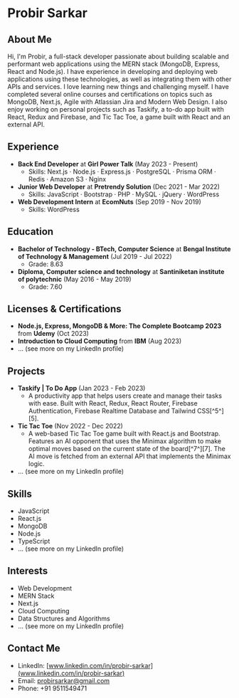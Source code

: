 

# Probir Sarkar

## About Me

Hi, I'm Probir, a full-stack developer passionate about building scalable and performant web applications using the MERN stack (MongoDB, Express, React and Node.js). I have experience in developing and deploying web applications using these technologies, as well as integrating them with other APIs and services. I love learning new things and challenging myself. I have completed several online courses and certifications on topics such as MongoDB, Next.js, Agile with Atlassian Jira and Modern Web Design. I also enjoy working on personal projects such as Taskify, a to-do app built with React, Redux and Firebase, and Tic Tac Toe, a game built with React and an external API.

## Experience

- **Back End Developer** at **Girl Power Talk** (May 2023 - Present)
  - Skills: Next.js · Node.js · Express.js · PostgreSQL · Prisma ORM · Redis · Amazon S3 · Nginx
- **Junior Web Developer** at **Pretrendy Solution** (Dec 2021 - Mar 2022)
  - Skills: JavaScript · Bootstrap · PHP · MySQL · jQuery · WordPress
- **Web Development Intern** at **EcomNuts** (Sep 2019 - Nov 2019)
  - Skills: WordPress

## Education

- **Bachelor of Technology - BTech, Computer Science** at **Bengal Institute of Technology & Management** (Jul 2019 - Jul 2022)
  - Grade: 8.63
- **Diploma, Computer science and technology** at **Santiniketan institute of polytechnic** (May 2016 - May 2019)
  - Grade: 7.60

## Licenses & Certifications

- **Node.js, Express, MongoDB & More: The Complete Bootcamp 2023** from **Udemy** (Oct 2023)
- **Introduction to Cloud Computing** from **IBM** (Aug 2023)
- ... (see more on my LinkedIn profile)

## Projects

- **Taskify | To Do App** (Jan 2023 - Feb 2023)
  - A productivity app that helps users create and manage their tasks with ease. Built with React, Redux, React Router, Firebase Authentication, Firebase Realtime Database and Tailwind CSS[^5^][5].
- **Tic Tac Toe** (Nov 2022 - Dec 2022)
  - A web-based Tic Tac Toe game built with React.js and Bootstrap. Features an AI opponent that uses the Minimax algorithm to make optimal moves based on the current state of the board[^7^][7]. The AI move is fetched from an external API that implements the Minimax logic.
- ... (see more on my LinkedIn profile)

## Skills

- JavaScript
- React.js
- MongoDB
- Node.js
- TypeScript
- ... (see more on my LinkedIn profile)

## Interests

- Web Development
- MERN Stack
- Next.js
- Cloud Computing
- Data Structures and Algorithms
- ... (see more on my LinkedIn profile)

## Contact Me

- LinkedIn: [www.linkedin.com/in/probir-sarkar](www.linkedin.com/in/probir-sarkar)
- Email: probirsarkar@gmail.com
- Phone: +91 9511549471

```

